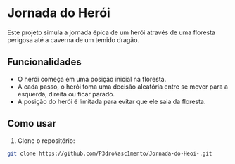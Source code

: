 # Jornada do Herói

Este projeto simula a jornada épica de um herói através de uma floresta perigosa até a caverna de um temido dragão.

## Funcionalidades

- O herói começa em uma posição inicial na floresta.
- A cada passo, o herói toma uma decisão aleatória entre se mover para a esquerda, direita ou ficar parado.
- A posição do herói é limitada para evitar que ele saia da floresta.

## Como usar

1. Clone o repositório:

```bash
git clone https://github.com/P3droNasc1mento/Jornada-do-Heoi-.git
